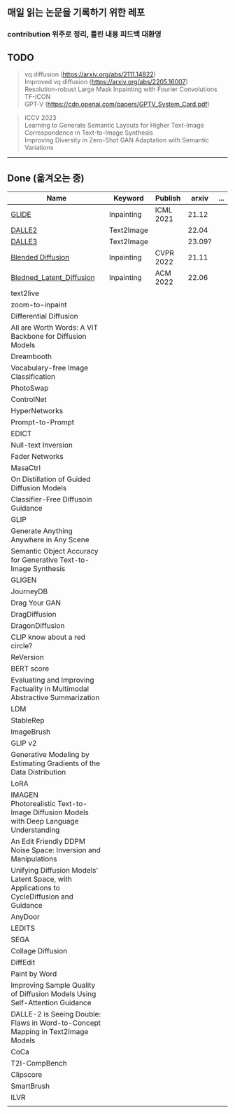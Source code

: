 ## 매일 읽는 논문을 기록하기 위한 레포
### contribution 위주로 정리, 틀린 내용 피드백 대환영

## TODO
> vq diffusion (https://arxiv.org/abs/2111.14822) </br>
> Improved vq diffusion (https://arxiv.org/abs/2205.16007) </br>
> Resolution-robust Large Mask Inpainting with Fourier Convolutions </br>
> TF-ICON </br>
> GPT-V (https://cdn.openai.com/papers/GPTV_System_Card.pdf)  </br>

> ICCV 2023 </br>
> Learning to Generate Semantic Layouts
for Higher Text-Image Correspondence in Text-to-Image Synthesis </br>
> Improving Diversity in Zero-Shot GAN Adaptation with Semantic Variations </br>
> 

------
## Done (옮겨오는 중)
| Name                                                                                          | Keyword    | Publish   | arxiv  | ... |
|-----------------------------------------------------------------------------------------------|------------|-----------|--------|----|
| [GLIDE](./Generative/GLIDE/GLIED.md)                                                          | Inpainting | ICML 2021 | 21.12  |    |
| [DALLE2](./Generative/DALLE2/DALLE2.md)                                                       | Text2Image |           | 22.04  |    |
| [DALLE3](./Generative/DALLE3/DALLE3.md)                                                       | Text2Image |           | 23.09? |    |
| [Blended Diffusion](./Generative/Blended_Diffusion/Blended_Diffusion.md)                      | Inpainting | CVPR 2022 | 21.11  |    |
| [Bledned_Latent_Diffusion](./Generative/Bledned_Latent_Diffusion/Bledned_Latent_Diffusion.md) | Inpainting | ACM 2022  | 22.06  |    |
| text2live                                                                                     |            |           |        |    |
| zoom-to-inpaint                                                                               |            |           |        |    |
| Differential Diffusion                                                                        |            |           |        |    |
| All are Worth Words: A ViT Backbone for Diffusion Models                                      |            |           |        |    |
| Dreambooth                                                                                    |            |           |        |    |
| Vocabulary-free Image Classification                                                          |            |           |        |    |   
| PhotoSwap                                                                                     |            |           |        |    |
| ControlNet                                                                                    |            |           |        |    |
| HyperNetworks                                                                                 |            |           |        |    |
| Prompt-to-Prompt                                                                              |            |           |        |    |
| EDICT                                                                                         |            |           |        |    |
| Null-text Inversion                                                                           |            |           |        |    |
| Fader Networks                                                                                |            |           |        |    |
| MasaCtrl                                                                                      |            |           |        |    |
| On Distillation of Guided Diffusion Models                                                    |            |           |        |    |
| Classifier-Free Diffusoin Guidance                                                            |            |           |        |    |
| GLIP                                                                                          |            |           |        |    |
| Generate Anything Anywhere in Any Scene                                                       |            |           |        |    |
| Semantic Object Accuracy for Generative Text-to-Image Synthesis                               |            |           |        |    |
| GLIGEN                                                                                        |            |           |        |    |
| JourneyDB                                                                                     |            |           |        |    |
| Drag Your GAN                                                                                 |            |           |        |    |
| DragDiffusion                                                                                 |            |           |        |    |
| DragonDiffusion                                                                               |            |           |        |    |
| CLIP know about a red circle?                                                                 |            |           |        |    |
| ReVersion                                                                                     |            |           |        |    |
| BERT score                                                                                    |            |           |        |    |
| Evaluating and Improving Factuality in Multimodal Abstractive Summarization                   |            |           |        |    |
| LDM                                                                                           |            |           |        |    |
| StableRep                                                                                     |            |           |        |    |
| ImageBrush                                                                                    |            |           |        |    |
| GLIP v2                                                                                       |            |           |        |    |
| Generative Modeling by Estimating Gradients of the Data Distribution                          |            |           |        |    |
| LoRA                                                                                          |            |           |        |    |
| IMAGEN</br>Photorealistic Text-to-Image Diffusion Models with Deep Language Understanding     |            |           |        |    |
| An Edit Friendly DDPM Noise Space: Inversion and Manipulations                                |            |           |        |    |
| Unifying Diffusion Models' Latent Space, with Applications to CycleDiffusion and Guidance     |            |           |        |    |
| AnyDoor                                                                                       |            |           |        |    |
| LEDITS                                                                                        |            |           |        |    |
| SEGA                                                                                          |            |           |        |    |
| Collage Diffusion                                                                             |            |           |        |    |
| DiffEdit                                                                                      |            |           |        |    |
| Paint by Word                                                                                 |            |           |        |    |
| Improving Sample Quality of Diffusion Models Using Self-Attention Guidance                    |            |           |        |    |
| DALLE-2 is Seeing Double: Flaws in Word-to-Concept Mapping in Text2Image Models               |            |           |        |    |
| CoCa                                                                                          |            |           |        |    |
| T2I-CompBench                                                                                 |            |           |        |    |
| Clipscore                                                                                     |            |           |        |    |
| SmartBrush                                                                                    |            |           |        |    |
| ILVR                                                                                          |            |           |        |    |
|                                                                                               |            |           |        |    |
